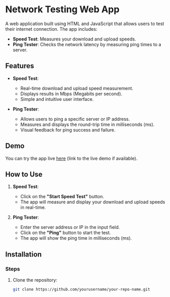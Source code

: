# Network Testing Web App

A web application built using HTML and JavaScript that allows users to test their internet connection. The app includes:

- **Speed Test**: Measures your download and upload speeds.
- **Ping Tester**: Checks the network latency by measuring ping times to a server.

## Features

- **Speed Test**:
  - Real-time download and upload speed measurement.
  - Displays results in Mbps (Megabits per second).
  - Simple and intuitive user interface.

- **Ping Tester**:
  - Allows users to ping a specific server or IP address.
  - Measures and displays the round-trip time in milliseconds (ms).
  - Visual feedback for ping success and failure.

## Demo

You can try the app live [here](#) (link to the live demo if available).

## How to Use

1. **Speed Test**:
   - Click on the **"Start Speed Test"** button.
   - The app will measure and display your download and upload speeds in real-time.

2. **Ping Tester**:
   - Enter the server address or IP in the input field.
   - Click on the **"Ping"** button to start the test.
   - The app will show the ping time in milliseconds (ms).

## Installation

### Steps

1. Clone the repository:

   ```bash
   git clone https://github.com/yourusername/your-repo-name.git
